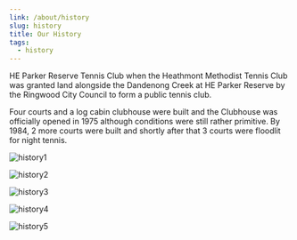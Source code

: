 ```yaml
---
link: /about/history
slug: history
title: Our History
tags:
  - history
---
```


HE Parker Reserve Tennis Club when the Heathmont Methodist Tennis Club was granted land alongside the Dandenong Creek at HE Parker Reserve by the Ringwood City Council to form a public tennis club.

Four courts and a log cabin clubhouse were built and the Clubhouse was officially opened in 1975 although conditions were still rather primitive. By 1984, 2 more courts were built and shortly after that 3 courts were floodlit for night tennis.


![history1](/media/history1.jpg)

![history2](/media/history2.jpg)

![history3](/media/history3.jpg)

![history4](/media/history4.jpg)

![history5](/media/history5.jpg)








